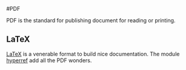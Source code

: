 #PDF

PDF is the standard for publishing document for reading or printing.

## LaTeX

[LaTeX](http://en.wikipedia.org/wiki/LaTeX) is a venerable format to build nice documentation.
The module [hyperref](http://www.tug.org/applications/hyperref/manual.html) add all the PDF wonders.
